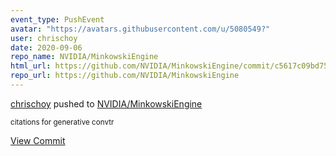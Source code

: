 ```yaml
---
event_type: PushEvent
avatar: "https://avatars.githubusercontent.com/u/5080549?"
user: chrischoy
date: 2020-09-06
repo_name: NVIDIA/MinkowskiEngine
html_url: https://github.com/NVIDIA/MinkowskiEngine/commit/c5617c09bd753008e8968302eac5da67aee039da
repo_url: https://github.com/NVIDIA/MinkowskiEngine
---
```


<a href='https://github.com/chrischoy' target='_blank'>chrischoy</a> pushed to <a href='https://github.com/NVIDIA/MinkowskiEngine' target='_blank'>NVIDIA/MinkowskiEngine</a>

<small>citations for generative convtr</small>

<a href='https://github.com/NVIDIA/MinkowskiEngine/commit/c5617c09bd753008e8968302eac5da67aee039da' target='_blank'>View Commit</a>